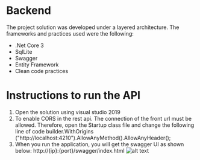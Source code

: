 # Backend  
The project solution was developed under a layered architecture. The frameworks and practices used were the following:
- .Net Core 3
- SqlLite
- Swagger
- Entity Framework
- Clean code practices

# Instructions to run the API
1. Open the solution using visual studio 2019 
4. To enable CORS in the rest api. The connection of the front url must be allowed. Therefore, open the Startup class file and change the following line of code builder.WithOrigins ("http://localhost:4210").AllowAnyMethod().AllowAnyHeader();
5. When you run the application, you will get the swagger UI as shown below:
http://{ip}:{port}/swagger/index.html
![alt text](https://i.ibb.co/ZThfVcQ/esquema.png)
